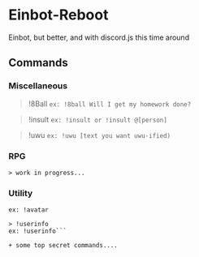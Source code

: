 # Einbot-Reboot
Einbot, but better, and with discord.js this time around

## Commands

### Miscellaneous 
> !8Ball 
```ex: !8ball Will I get my homework done?```

> !insult 
```ex: !insult or !insult @[person]```

> !uwu
```ex: !uwu [text you want uwu-ified)```

### RPG
```> work in progress...```

### Utility
```> !avatar
ex: !avatar 

> !userinfo 
ex: !userinfo```

+ some top secret commands....

